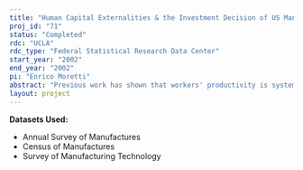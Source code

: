 ```yaml
---
title: "Human Capital Externalities & the Investment Decision of US Manufacturing Firms"
proj_id: "71"
status: "Completed"
rdc: "UCLA"
rdc_type: "Federal Statistical Research Data Center"
start_year: "2002"
end_year: "2002"
pi: "Enrico Moretti"
abstract: "Previous work has shown that workers' productivity is systematically correlated with average education in the metropolitan area where they live.  This project is to investigate a possible explanation for this correlation by looking at how firm behavior is affected by human capital in their local labor market.  In particular, I plan to match the LRD with the SMT & the public version of the Census of Population & Housing to test whether productivity & investment in new technologies of firms in a given metro area are correlated with average education there, after controlling for firms' own human capital"
layout: project
---
```


**Datasets Used:**

  - Annual Survey of Manufactures 
  - Census of Manufactures 
  - Survey of Manufacturing Technology 

